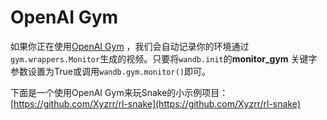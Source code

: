 # OpenAI Gym

 如果你正在使用[OpenAI Gym](https://gym.openai.com/) ，我们会自动记录你的环境通过`gym.wrappers.Monitor`生成的视频。只要将`wandb.init`的**monitor\_gym** 关键字参数设置为True或调用`wandb.gym.monitor()`即可。

下面是一个使用OpenAI Gym来玩Snake的小示例项目：[https://github.com/Xyzrr/rl-snake](https://github.com/Xyzrr/rl-snake)


